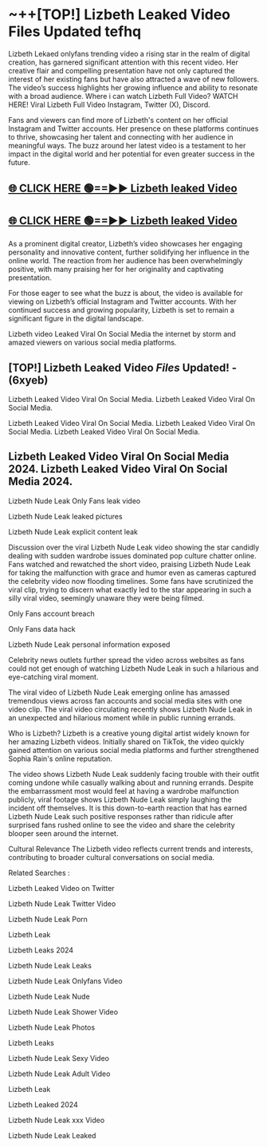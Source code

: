 # ~++[TOP!] Lizbeth Leaked Video Files Updated tefhq

 Lizbeth Lekaed onlyfans trending video a rising star in the realm of digital creation, has garnered significant attention with this recent video. Her creative flair and compelling presentation have not only captured the interest of her existing fans but have also attracted a wave of new followers. The video’s success highlights her growing influence and ability to resonate with a broad audience.
Where i can watch  Lizbeth Full Video? WATCH HERE! Viral  Lizbeth Full Video Instagram, Twitter (X), Discord.


Fans and viewers can find more of  Lizbeth's content on her official Instagram and Twitter accounts. Her presence on these platforms continues to thrive, showcasing her talent and connecting with her audience in meaningful ways. The buzz around her latest video is a testament to her impact in the digital world and her potential for even greater success in the future.


## [🌐 CLICK HERE 🟢==►►  Lizbeth leaked Video ](https://onlyclips.site?title=Lizbeth&ref=git)

## [🌐 CLICK HERE 🟢==►►  Lizbeth leaked Video ](https://onlyclips.site?title=Lizbeth&ref=git)


As a prominent digital creator,  Lizbeth’s video showcases her engaging personality and innovative content, further solidifying her influence in the online world. The reaction from her audience has been overwhelmingly positive, with many praising her for her originality and captivating presentation.

For those eager to see what the buzz is about, the video is available for viewing on  Lizbeth’s official Instagram and Twitter accounts. With her continued success and growing popularity,  Lizbeth is set to remain a significant figure in the digital landscape.


  Lizbeth video Leaked Viral On Social Media the internet by storm and amazed viewers on various social media platforms.


## [TOP!]  Lizbeth Leaked Video *Files* Updated! - (6xyeb) 

 Lizbeth Leaked Video Viral On Social Media. Lizbeth Leaked Video Viral On Social Media.

 Lizbeth Leaked Video Viral On Social Media. Lizbeth Leaked Video Viral On Social Media. Lizbeth Leaked Video Viral On Social Media.


##  Lizbeth Leaked Video Viral On Social Media 2024. Lizbeth Leaked Video Viral On Social Media 2024.
 Lizbeth Nude Leak Only Fans leak video

 Lizbeth Nude Leak leaked pictures

 Lizbeth Nude Leak explicit content leak

Discussion over the viral  Lizbeth Nude Leak video showing the star candidly dealing with sudden wardrobe issues dominated pop culture chatter online. Fans watched and rewatched the short video, praising  Lizbeth Nude Leak for taking the malfunction with grace and humor even as cameras captured the celebrity video now flooding timelines. Some fans have scrutinized the viral clip, trying to discern what exactly led to the star appearing in such a silly viral video, seemingly unaware they were being filmed.


Only Fans account breach

Only Fans data hack

 Lizbeth Nude Leak personal information exposed

Celebrity news outlets further spread the video across websites as fans could not get enough of watching  Lizbeth Nude Leak in such a hilarious and eye-catching viral moment.


The viral video of  Lizbeth Nude Leak emerging online has amassed tremendous views across fan accounts and social media sites with one video clip. The viral video circulating recently shows  Lizbeth Nude Leak in an unexpected and hilarious moment while in public running errands.


Who is  Lizbeth?  Lizbeth is a creative young digital artist widely known for her amazing  Lizbeth videos. Initially shared on TikTok, the video quickly gained attention on various social media platforms and further strengthened Sophia Rain's online reputation.

The video shows  Lizbeth Nude Leak suddenly facing trouble with their outfit coming undone while casually walking about and running errands. Despite the embarrassment most would feel at having a wardrobe malfunction publicly, viral footage shows  Lizbeth Nude Leak simply laughing the incident off themselves. It is this down-to-earth reaction that has earned  Lizbeth Nude Leak such positive responses rather than ridicule after surprised fans rushed online to see the video and share the celebrity blooper seen around the internet.

Cultural Relevance The  Lizbeth video reflects current trends and interests, contributing to broader cultural conversations on social media.

Related Searches :

 Lizbeth Leaked Video on Twitter

 Lizbeth Nude Leak Twitter Video

 Lizbeth Nude Leak Porn

 Lizbeth Leak 

 Lizbeth Leaks 2024

 Lizbeth Nude Leak Leaks

 Lizbeth Nude Leak Onlyfans Video

 Lizbeth Nude Leak Nude

 Lizbeth Nude Leak Shower Video

 Lizbeth Nude Leak Photos

 Lizbeth Leaks

 Lizbeth Nude Leak Sexy Video

 Lizbeth Nude Leak Adult Video

 Lizbeth Leak

 Lizbeth Leaked 2024

 Lizbeth Nude Leak xxx Video

 Lizbeth Nude Leak Leaked
